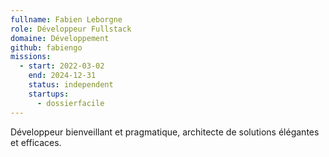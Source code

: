 ```yaml
---
fullname: Fabien Leborgne
role: Développeur Fullstack
domaine: Développement
github: fabiengo
missions:
  - start: 2022-03-02
    end: 2024-12-31
    status: independent
    startups:
      - dossierfacile
---
```

Développeur bienveillant et pragmatique, architecte de solutions élégantes et efficaces.
